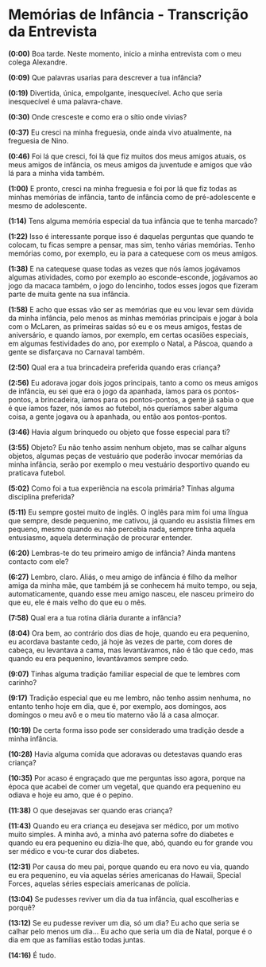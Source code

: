 # Memórias de Infância - Transcrição da Entrevista

**(0:00)** Boa tarde. Neste momento, inicio a minha entrevista com o meu colega Alexandre.

**(0:09)** Que palavras usarias para descrever a tua infância?

**(0:19)** Divertida, única, empolgante, inesquecível. Acho que seria inesquecível é uma palavra-chave.

**(0:30)** Onde cresceste e como era o sítio onde vivias?

**(0:37)** Eu cresci na minha freguesia, onde ainda vivo atualmente, na freguesia de Nino.

**(0:46)** Foi lá que cresci, foi lá que fiz muitos dos meus amigos atuais, os meus amigos de infância, os meus amigos da juventude e amigos que vão lá para a minha vida também.

**(1:00)** E pronto, cresci na minha freguesia e foi por lá que fiz todas as minhas memórias de infância, tanto de infância como de pré-adolescente e mesmo de adolescente.

**(1:14)** Tens alguma memória especial da tua infância que te tenha marcado?

**(1:22)** Isso é interessante porque isso é daquelas perguntas que quando te colocam, tu ficas sempre a pensar, mas sim, tenho várias memórias. Tenho memórias como, por exemplo, eu ia para a catequese com os meus amigos.

**(1:38)** E na catequese quase todas as vezes que nós íamos jogávamos algumas atividades, como por exemplo ao esconde-esconde, jogávamos ao jogo da macaca também, o jogo do lencinho, todos esses jogos que fizeram parte de muita gente na sua infância.

**(1:58)** E acho que essas vão ser as memórias que eu vou levar sem dúvida da minha infância, pelo menos as minhas memórias principais e jogar à bola com o McLaren, as primeiras saídas só eu e os meus amigos, festas de aniversário, e quando íamos, por exemplo, em certas ocasiões especiais, em algumas festividades do ano, por exemplo o Natal, a Páscoa, quando a gente se disfarçava no Carnaval também.

**(2:50)** Qual era a tua brincadeira preferida quando eras criança?

**(2:56)** Eu adorava jogar dois jogos principais, tanto a como os meus amigos de infância, eu sei que era o jogo da apanhada, íamos para os pontos-pontos, a brincadeira, íamos para os pontos-pontos, a gente já sabia o que é que íamos fazer, nós íamos ao futebol, nós queríamos saber alguma coisa, a gente jogava ou à apanhada, ou então aos pontos-pontos.

**(3:46)** Havia algum brinquedo ou objeto que fosse especial para ti?

**(3:55)** Objeto? Eu não tenho assim nenhum objeto, mas se calhar alguns objetos, algumas peças de vestuário que poderão invocar memórias da minha infância, serão por exemplo o meu vestuário desportivo quando eu praticava futebol.

**(5:02)** Como foi a tua experiência na escola primária? Tinhas alguma disciplina preferida?

**(5:11)** Eu sempre gostei muito de inglês. O inglês para mim foi uma língua que sempre, desde pequenino, me cativou, já quando eu assistia filmes em pequeno, mesmo quando eu não percebia nada, sempre tinha aquela entusiasmo, aquela determinação de procurar entender.

**(6:20)** Lembras-te do teu primeiro amigo de infância? Ainda mantens contacto com ele?

**(6:27)** Lembro, claro. Aliás, o meu amigo de infância é filho da melhor amiga da minha mãe, que também já se conhecem há muito tempo, ou seja, automaticamente, quando esse meu amigo nasceu, ele nasceu primeiro do que eu, ele é mais velho do que eu o mês.

**(7:58)** Qual era a tua rotina diária durante a infância?

**(8:04)** Ora bem, ao contrário dos dias de hoje, quando eu era pequenino, eu acordava bastante cedo, já hoje às vezes de parte, com dores de cabeça, eu levantava a cama, mas levantávamos, não é tão que cedo, mas quando eu era pequenino, levantávamos sempre cedo.

**(9:07)** Tinhas alguma tradição familiar especial de que te lembres com carinho?

**(9:17)** Tradição especial que eu me lembro, não tenho assim nenhuma, no entanto tenho hoje em dia, que é, por exemplo, aos domingos, aos domingos o meu avô e o meu tio materno vão lá a casa almoçar.

**(10:19)** De certa forma isso pode ser considerado uma tradição desde a minha infância.

**(10:28)** Havia alguma comida que adoravas ou detestavas quando eras criança?

**(10:35)** Por acaso é engraçado que me perguntas isso agora, porque na época que acabei de comer um vegetal, que quando era pequenino eu odiava e hoje eu amo, que é o pepino.

**(11:38)** O que desejavas ser quando eras criança?

**(11:43)** Quando eu era criança eu desejava ser médico, por um motivo muito simples. A minha avó, a minha avó paterna sofre do diabetes e quando eu era pequenino eu dizia-lhe que, abó, quando eu for grande vou ser médico e vou-te curar dos diabetes.

**(12:31)** Por causa do meu pai, porque quando eu era novo eu via, quando eu era pequenino, eu via aquelas séries americanas do Hawaii, Special Forces, aquelas séries especiais americanas de polícia.

**(13:04)** Se pudesses reviver um dia da tua infância, qual escolherias e porquê?

**(13:12)** Se eu pudesse reviver um dia, só um dia? Eu acho que seria se calhar pelo menos um dia... Eu acho que seria um dia de Natal, porque é o dia em que as famílias estão todas juntas.

**(14:16)** É tudo.

